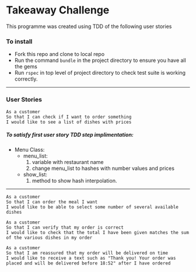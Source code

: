 # Takeaway Challenge

This programme was created using TDD of the following user stories

### To install
* Fork this repo and clone to local repo
* Run the command `bundle` in the project directory to ensure you have all the gems
* Run `rspec` in top level of project directory to check test suite is working correctly.

----
### User Stories
```
As a customer
So that I can check if I want to order something
I would like to see a list of dishes with prices
```
##### To satisfy first user story TDD step implimentation:

* Menu Class:
  * menu_list: 
    1. variable with restaurant name
    2. change menu_list to hashes with number values and prices
  * show_list: 
    1.  method to show hash interpolation.

------
```
As a customer
So that I can order the meal I want
I would like to be able to select some number of several available dishes
```
```
As a customer
So that I can verify that my order is correct
I would like to check that the total I have been given matches the sum of the various dishes in my order
```
```
As a customer
So that I am reassured that my order will be delivered on time
I would like to receive a text such as "Thank you! Your order was placed and will be delivered before 18:52" after I have ordered
```

